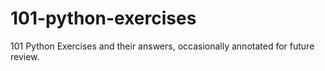 # 101-python-exercises
101 Python Exercises and their answers, occasionally annotated for future review.
